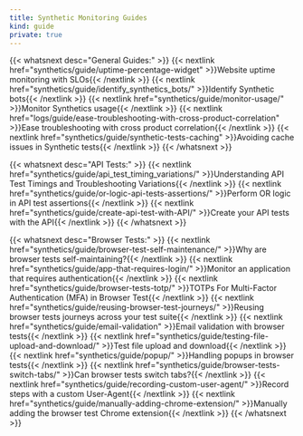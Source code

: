 ```yaml
---
title: Synthetic Monitoring Guides
kind: guide
private: true
---
```


{{< whatsnext desc="General Guides:" >}}
    {{< nextlink href="synthetics/guide/uptime-percentage-widget" >}}Website uptime monitoring with SLOs{{< /nextlink >}}
    {{< nextlink href="synthetics/guide/identify_synthetics_bots/" >}}Identify Synthetic bots{{< /nextlink >}}
    {{< nextlink href="synthetics/guide/monitor-usage/" >}}Monitor Synthetics usage{{< /nextlink >}}
    {{< nextlink href="logs/guide/ease-troubleshooting-with-cross-product-correlation" >}}Ease troubleshooting with cross product correlation{{< /nextlink >}}
    {{< nextlink href="synthetics/guide/synthetic-tests-caching" >}}Avoiding cache issues in Synthetic tests{{< /nextlink >}}
{{< /whatsnext >}}

{{< whatsnext desc="API Tests:" >}}
    {{< nextlink href="synthetics/guide/api_test_timing_variations/" >}}Understanding API Test Timings and Troubleshooting Variations{{< /nextlink >}}
    {{< nextlink href="synthetics/guide/or-logic-api-tests-assertions/" >}}Perform OR logic in API test assertions{{< /nextlink >}}
    {{< nextlink href="synthetics/guide/create-api-test-with-API/" >}}Create your API tests with the API{{< /nextlink >}}
{{< /whatsnext >}}

{{< whatsnext desc="Browser Tests:" >}}
    {{< nextlink href="synthetics/guide/browser-test-self-maintenance/" >}}Why are browser tests self-maintaining?{{< /nextlink >}}
    {{< nextlink href="synthetics/guide/app-that-requires-login/" >}}Monitor an application that requires authentication{{< /nextlink >}}
    {{< nextlink href="synthetics/guide/browser-tests-totp/" >}}TOTPs For Multi-Factor Authentication (MFA) in Browser Test{{< /nextlink >}}
    {{< nextlink href="synthetics/guide/reusing-browser-test-journeys/" >}}Reusing browser tests journeys across your test suite{{< /nextlink >}}
    {{< nextlink href="synthetics/guide/email-validation" >}}Email validation with browser tests{{< /nextlink >}}
    {{< nextlink href="synthetics/guide/testing-file-upload-and-download/" >}}Test file upload and download{{< /nextlink >}}
    {{< nextlink href="synthetics/guide/popup/" >}}Handling popups in browser tests{{< /nextlink >}}
    {{< nextlink href="synthetics/guide/browser-tests-switch-tabs/" >}}Can browser tests switch tabs?{{< /nextlink >}}
    {{< nextlink href="synthetics/guide/recording-custom-user-agent/" >}}Record steps with a custom User-Agent{{< /nextlink >}}
    {{< nextlink href="synthetics/guide/manually-adding-chrome-extension/" >}}Manually adding the browser test Chrome extension{{< /nextlink >}}
{{< /whatsnext >}}
